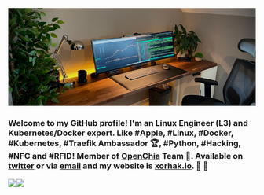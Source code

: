 <img src="https://raw.githubusercontent.com/djerfy/djerfy/master/assets/background_3.jpg">

### Welcome to my GitHub profile! I'm an Linux Engineer (L3) and Kubernetes/Docker expert. Like #Apple, #Linux, #Docker, #Kubernetes, #Traefik Ambassador 🏆, #Python, #Hacking, #NFC and #RFID! Member of [OpenChia](https://openchia.io) Team 🌱. Available on [twitter](https://twitter.com/djerfy) or via [email](mailto:djerfy@gmail.com) and my website is [xorhak.io](https://xorhak.io). 🌱 🚀 

<img align="left" src="https://github-readme-stats.vercel.app/api?username=djerfy&count_private=false&show_icons=true&theme=light&hide=stars" />
<img align="left" src="https://github-readme-stats.vercel.app/api/top-langs/?username=djerfy&theme=light" />
